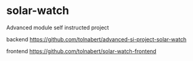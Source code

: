 # solar-watch
Advanced module self instructed project 


backend
https://github.com/tolnabert/advanced-si-project-solar-watch

frontend
https://github.com/tolnabert/solar-watch-frontend
